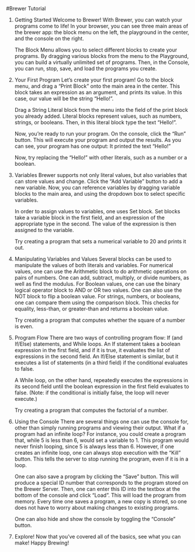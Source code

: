 #Brewer Tutorial

1. Getting Started
    Welcome to Brewer! With Brewer, you can watch your programs come to life! In your browser, you can see three main areas of the brewer app: the block menu on the left, the playground in the center, and the console on the right. 

    The Block Menu allows you to select different blocks to create your programs. By dragging various blocks from the menu to the Playground, you can build a virtually unlimited set of programs. Then, in the Console, you can run, stop, save, and load the programs you create. 


2. Your First Program
    Let’s create your first program! Go to the block menu, and drag a “Print Block” onto the main area in the center. This block takes an expression as an argument, and prints its value. In this case, our value will be the string “Hello!”. 

    Drag a String Literal block from the menu into the field of the print block you already added. Literal blocks represent values, such as numbers, strings, or booleans. Then, in this literal block type the text “Hello!”. 

    Now, you’re ready to run your program. On the console, click the “Run” button. This will execute your program and output the results. As you can see, your program has one output: It printed the text “Hello!”

    Now, try replacing the “Hello!” with other literals, such as a number or a boolean.


3. Variables
    Brewer supports not only literal values, but also variables that can store values and change. Click the “Add Variable” button to add a new variable. Now, you can reference variables by dragging variable blocks to the main area, and using the dropdown box to select specific variables. 

    In order to assign values to variables, one uses Set block. Set blocks take a variable block in the first field, and an expression of the appropriate type in the second. The value of the expression is then assigned to the variable. 

    Try creating a program that sets a numerical variable to 20 and prints it out. 


4. Manipulating Variables and Values
    Several blocks can be used to manipulate the values of both literals and variables. For numerical values, one can use the Arithmetic block to do arithmetic operations on pairs of numbers. One can add, subtract, multiply, or divide numbers, as well as find the modulus. For Boolean values, one can use the binary logical operator block to AND or OR two values. One can also use the NOT block to flip a boolean value. For strings, numbers, or booleans, one can compare them using the comparison block. This checks for equality, less-than, or greater-than and returns a boolean value. 

    Try creating a program that computes whether the square of a number is even. 


5. Program Flow
    There are two ways of controlling program flow: If (and If/Else) statements, and While loops. An If statement takes a boolean expression in the first field, and if it is true, it evaluates the list of expressions in the second field. An If/Else statement is similar, but it executes a list of statements (in a third field) if the conditional evaluates to false. 

    A While loop, on the other hand, repeatedly executes the expressions in its second field until the boolean expression in the first field evaluates to false. (Note: if the conditional is initially false, the loop will never execute.)

    Try creating a program that computes the factorial of a number.


6. Using the Console
    There are several things one can use the console for, other than simply running programs and viewing their output. What if a program had an infinite loop? For instance, you could create a program that, while 5 is less than 6, would set a variable to 1. This program would never finish looping, since 5 is always less than 6. However, if one creates an infinite loop, one can always stop execution with the “Kill” button. This tells the server to stop running the program, even if it is in a loop. 

    One can also save a program by clicking the “Save” button. This will produce a special ID number that corresponds to the program stored on the Brewer Server. Then, one can enter this ID into the textbox at the bottom of the console and click “Load”. This will load the program from memory. Every time one saves a program, a new copy is stored, so one does not have to worry about making changes to existing programs.

    One can also hide and show the console by toggling the “Console” button.

7. Explore!
    Now that you’ve covered all of the basics, see what you can make! Happy Brewing!
